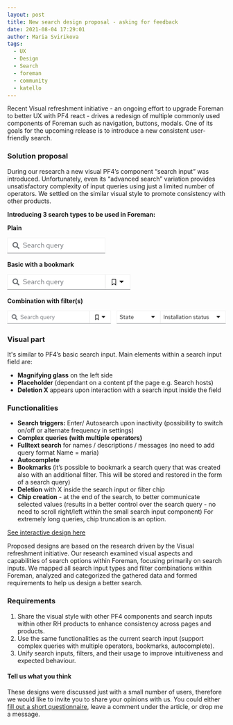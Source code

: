 ```yaml
---
layout: post
title: New search design proposal - asking for feedback
date: 2021-08-04 17:29:01
author: Maria Svirikova
tags:
  - UX
  - Design
  - Search
  - foreman
  - community
  - katello
---
```


Recent Visual refreshment initiative - an ongoing effort to upgrade Foreman to better UX with PF4 react - drives a redesign of multiple commonly used components of Foreman such as navigation, buttons, modals. One of its goals for the upcoming release is to introduce a new consistent user-friendly search.

### **Solution proposal**

During our research a new visual PF4’s component “search input” was introduced. Unfortunately, even its “advanced search” variation provides unsatisfactory complexity of input queries using just a limited number of operators. We settled on the similar visual style to promote consistency with other products.

**Introducing 3 search types to be used in Foreman:**

**Plain**

![](/static/images/blog_images/2021-08-04-new_search_design_proposal-asking_for_feedback/2021-08-04-plain_search.png)

**Basic with a bookmark**

![](/static/images/blog_images/2021-08-04-new_search_design_proposal-asking_for_feedback/2021-08-04-search1.png)

**Combination with filter(s)**

![](/static/images/blog_images/2021-08-04-new_search_design_proposal-asking_for_feedback/2021-08-04-combination_search_input_and_filter.png)

### **Visual part**

It's similar to PF4’s basic search input.
Main elements within a search input field are:

- **Magnifying glass** on the left side
- **Placeholder** (dependant on a content pf the page e.g. Search hosts)
- **Deletion X** appears upon interaction with a search input inside the field

### **Functionalities**

- **Search triggers:** Enter/ Autosearch upon inactivity (possibility to switch on/off or alternate frequency in settings)
- **Complex queries (with multiple operators)**
- **Fulltext search** for names / descriptions / messages (no need to add query format Name = maria)
- **Autocomplete**
- **Bookmarks** (it’s possible to bookmark a search query that was created also with an additional filter. This will be stored and restored in the form of a search query)
- **Deletion** with X inside the search input or filter chip
- **Chip creation** - at the end of the search, to better communicate selected values (results in a better control over the search query - no need to scroll right/left within the small search input component) For extremely long queries, chip truncation is an option.

[See interactive design here](https://docs.google.com/forms/d/e/1FAIpQLSd_sx4AQquUKTKQnJZIHU00ZAySRnBj7-4pExcuRCcblZ0h7A/viewform "Designs")

Proposed designs are based on the research driven by the Visual refreshment initiative. Our research examined visual aspects and capabilities of search options within Foreman, focusing primarily on search inputs. We mapped all search input types and filter combinations within Foreman, analyzed and categorized the gathered data and formed requirements to help us design a better search.

### **Requirements**

1.  Share the visual style with other PF4 components and search inputs within other RH products to enhance consistency across pages and products.
2.  Use the same functionalities as the current search input (support complex queries with multiple operators, bookmarks, autocomplete).
3.  Unify search inputs, filters, and their usage to improve intuitiveness and expected behaviour.

#### **Tell us what you think**

These designs were discussed just with a small number of users, therefore we would like to invite you to share your opinions with us. You could either [fill out a short questionnaire](https://docs.google.com/forms/d/e/1FAIpQLSd_sx4AQquUKTKQnJZIHU00ZAySRnBj7-4pExcuRCcblZ0h7A/viewform "Questionnaire"), leave a comment under the article, or drop me a message.

